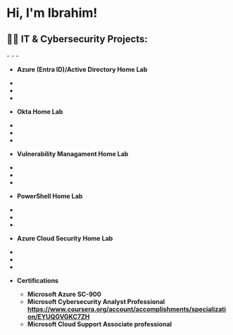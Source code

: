 <h1>Hi, I'm Ibrahim!   
<h2>👨‍💻 IT & Cybersecurity Projects:</h2>
-
-
-

- <b> Azure (Entra ID)/Active Directory Home Lab </b>
-
-
-
    
- <b> Okta Home Lab </b>
-
-
-

- <b> Vulnerability Managament Home Lab <b>
-
-
-
  
- <b> PowerShell Home Lab </b>
-
-
-
   
- <b> Azure Cloud Security Home Lab </b>
-
-
-

- <b> Certifications </b>
  - Microsoft Azure SC-900 
  - Microsoft Cybersecurity Analyst Professional  https://www.coursera.org/account/accomplishments/specialization/EYUQGVGKC7ZH
  - Microsoft Cloud Support Associate professional 



